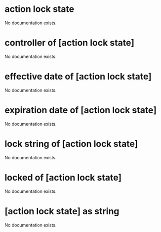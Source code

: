 # action lock state

No documentation exists.

# controller of [action lock state]

No documentation exists.

# effective date of [action lock state]

No documentation exists.

# expiration date of [action lock state]

No documentation exists.

# lock string of [action lock state]

No documentation exists.

# locked of [action lock state]

No documentation exists.

# [action lock state] as string

No documentation exists.

